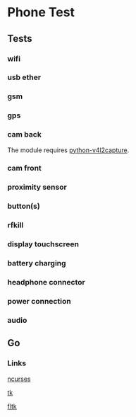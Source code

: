 # Phone Test

## Tests

### wifi

### usb ether

### gsm

### gps

### cam back

The module requires [python-v4l2capture](https://codeberg.org/mdt/python-v4l2capture).

### cam front

### proximity sensor

### button(s)

### rfkill

### display touchscreen

### battery charging

### headphone connector

### power connection

### audio

## Go

### Links

[ncurses](https://pkg.go.dev/seehuhn.de/go/ncurses)

[tk](https://github.com/visualfc/atk)

[fltk](https://github.com/zot/go-fltk)

